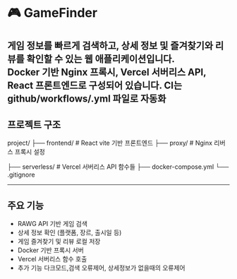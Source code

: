 # 🎮 GameFinder

게임 정보를 빠르게 검색하고, 상세 정보 및 즐겨찾기와 리뷰를 확인할 수 있는 웹 애플리케이션입니다.  
**Docker 기반 Nginx 프록시**, **Vercel 서버리스 API**, **React 프론트엔드**로 구성되어 있습니다.
**CI는 github/workflows/.yml 파일로 자동화**
---

## 프로젝트 구조

project/
├── frontend/ # React vite 기반 프론트엔드
├── proxy/ # Nginx 리버스 프록시 설정

├── serverless/ # Vercel 서버리스 API 함수들
├── docker-compose.yml
└── .gitignore

---

## 주요 기능

- RAWG API 기반 게임 검색
- 상세 정보 확인 (플랫폼, 장르, 출시일 등)
- 게임 즐겨찾기 및 리뷰 로컬 저장
- Docker 기반 프록시 서버
- Vercel 서버리스 함수 호출
- 추가 기능 다크모드,검색 오류제어, 상세정보가 없을때의 오류제어
